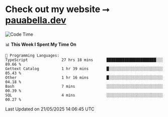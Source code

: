 # Check out my website ⭢ [pauabella.dev](https://pauabella.dev)

<!--START_SECTION:waka-->
![Code Time](http://img.shields.io/badge/Code%20Time-4%2C455%20hrs%2025%20mins-blue)

📊 **This Week I Spent My Time On** 

```text
💬 Programming Languages: 
TypeScript               27 hrs 18 mins      ██████████████████████░░░   89.66 % 
Gettext Catalog          1 hr 39 mins        █░░░░░░░░░░░░░░░░░░░░░░░░   05.43 % 
Other                    1 hr 16 mins        █░░░░░░░░░░░░░░░░░░░░░░░░   04.18 % 
Bash                     7 mins              ░░░░░░░░░░░░░░░░░░░░░░░░░   00.39 % 
SQL                      4 mins              ░░░░░░░░░░░░░░░░░░░░░░░░░   00.27 % 
```


 Last Updated on 21/05/2025 14:06:45 UTC
<!--END_SECTION:waka-->
